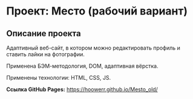 # Проект: Место (рабочий вариант)

## Описание проекта

Адаптивный веб-сайт, в котором можно редактировать профиль и ставить лайки на фотографии.

Применена БЭМ-методология, DOM, адаптивная вёрстка.

Применены технологии: HTML, CSS, JS.

**Ссылка GitHub Pages:** https://hoowerr.github.io/Mesto_old/

